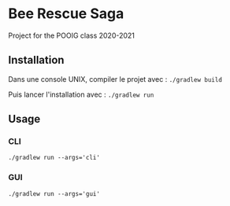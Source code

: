 # Bee Rescue Saga
Project for the POOIG class 2020-2021


## Installation

Dans une console UNIX, compiler le projet avec :  ```./gradlew build```

Puis lancer l'installation avec : ```./gradlew run```

## Usage

### CLI

```./gradlew run --args='cli' ```

### GUI

```./gradlew run --args='gui' ```
